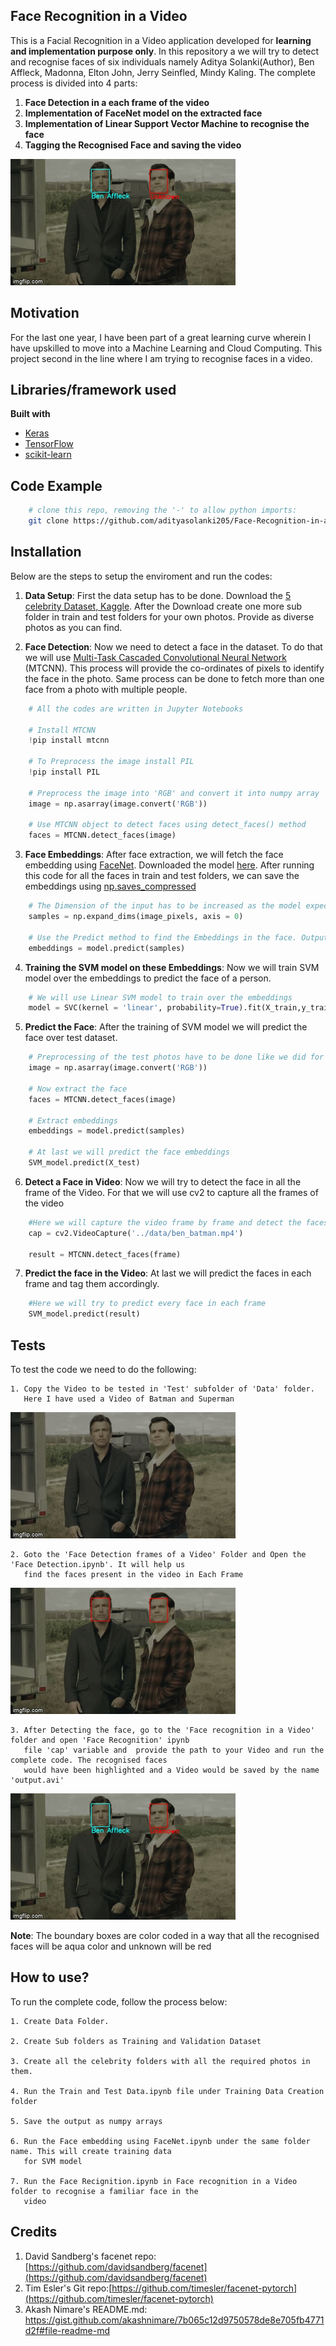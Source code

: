 ## Face Recognition in a Video
This is a Facial Recognition in a Video application developed for **learning and implementation purpose only**. In this repository a we will try to detect and recognise faces of six individuals namely Aditya Solanki(Author), Ben Affleck, Madonna, Elton John, Jerry Seinfled, Mindy Kaling. The complete process is divided into 4 parts:

1. **Face Detection in a each frame of the video**
2. **Implementation of FaceNet model on the extracted face**
3. **Implementation of Linear Support Vector Machine to recognise the face**
4. **Tagging the Recognised Face and saving the video** 

![](Ben_recognise.gif)

## Motivation
For the last one year, I have been part of a great learning curve wherein I have upskilled to move into a Machine Learning and Cloud Computing. This project second in the line where I am trying to recognise faces in a video.

## Libraries/framework used

<b>Built with</b>
- [Keras](https://keras.io/)
- [TensorFlow](https://www.tensorflow.org/)
- [scikit-learn](https://scikit-learn.org/stable/)


## Code Example

```bash
    # clone this repo, removing the '-' to allow python imports:
    git clone https://github.com/adityasolanki205/Face-Recognition-in-a-Video.git
```

## Installation

Below are the steps to setup the enviroment and run the codes:

1. **Data Setup**: First the data setup has to be done. Download the [5 celebrity Dataset, Kaggle](https://www.kaggle.com/dansbecker/5-celebrity-faces-dataset). After the Download create one more sub folder in train and test folders for your own photos. Provide as diverse photos as you can find. 

2. **Face Detection**: Now we need to detect a face in the dataset. To do that we will use [Multi-Task Cascaded Convolutional Neural Network](https://arxiv.org/abs/1604.02878) (MTCNN). This process will provide the co-ordinates of pixels to identify the face in the photo. Same process can be done to fetch more than one face from a photo with multiple people. 

```python
    # All the codes are written in Jupyter Notebooks

    # Install MTCNN
    !pip install mtcnn
    
    # To Preprocess the image install PIL 
    !pip install PIL
    
    # Preprocess the image into 'RGB' and convert it into numpy array
    image = np.asarray(image.convert('RGB'))
    
    # Use MTCNN object to detect faces using detect_faces() method
    faces = MTCNN.detect_faces(image)
```

3. **Face Embeddings**: After face extraction, we will fetch the face embedding using [FaceNet](https://github.com/davidsandberg/facenet). Downloaded the model [here](https://drive.google.com/drive/folders/1pwQ3H4aJ8a6yyJHZkTwtjcL4wYWQb7bn). After running this code for all the faces in train and test folders, we can save the embeddings using [np.saves_compressed](https://numpy.org/doc/stable/reference/generated/numpy.savez_compressed.html)

```python
    # The Dimension of the input has to be increased as the model expects input in the form (Sample size, 160, 160,3)
    samples = np.expand_dims(image_pixels, axis = 0)
    
    # Use the Predict method to find the Embeddings in the face. Output would be 1D vector of 128 embeddings of that face
    embeddings = model.predict(samples)
```

4. **Training the SVM model on these Embeddings**:  Now we will train SVM model over the embeddings to predict the face of a person.

```python
    # We will use Linear SVM model to train over the embeddings
    model = SVC(kernel = 'linear', probability=True).fit(X_train,y_train)
```

5.  **Predict the Face**: After the training of SVM model we will predict the face over test dataset.

```python
    # Preprocessing of the test photos have to be done like we did for Train and Validation photos
    image = np.asarray(image.convert('RGB'))
    
    # Now extract the face
    faces = MTCNN.detect_faces(image)
    
    # Extract embeddings
    embeddings = model.predict(samples)
    
    # At last we will predict the face embeddings
    SVM_model.predict(X_test)
```

6. **Detect a Face in Video**: Now we will try to detect the face in all the frame of the Video. For that we will use cv2 to capture all the frames of the video

```python
    #Here we will capture the video frame by frame and detect the faces
    cap = cv2.VideoCapture('../data/ben_batman.mp4')
    
    result = MTCNN.detect_faces(frame)
```

7. **Predict the face in the Video**: At last we will predict the faces in each frame and tag them accordingly.

```python
    #Here we will try to predict every face in each frame
    SVM_model.predict(result)
```

## Tests
To test the code we need to do the following:

    1. Copy the Video to be tested in 'Test' subfolder of 'Data' folder. 
       Here I have used a Video of Batman and Superman
![](Ben_original.gif)
    
    2. Goto the 'Face Detection frames of a Video' Folder and Open the 'Face Detection.ipynb'. It will help us 
       find the faces present in the video in Each Frame
![](Ben_detect.gif)
    
    3. After Detecting the face, go to the 'Face recognition in a Video' folder and open 'Face Recognition' ipynb
       file 'cap' variable and  provide the path to your Video and run the complete code. The recognised faces     
       would have been highlighted and a Video would be saved by the name 'output.avi'
![](Ben_recognise.gif)

**Note**: The boundary boxes are color coded in a way that all the recognised faces will be aqua color and unknown will be red


## How to use?
To run the complete code, follow the process below:

    1. Create Data Folder. 
    
    2. Create Sub folders as Training and Validation Dataset
    
    3. Create all the celebrity folders with all the required photos in them. 
    
    4. Run the Train and Test Data.ipynb file under Training Data Creation folder
    
    5. Save the output as numpy arrays
    
    6. Run the Face embedding using FaceNet.ipynb under the same folder name. This will create training data 
       for SVM model
    
    7. Run the Face Recignition.ipynb in Face recognition in a Video folder to recognise a familiar face in the
       video


## Credits
1. David Sandberg's facenet repo: [https://github.com/davidsandberg/facenet](https://github.com/davidsandberg/facenet)
2. Tim Esler's Git repo:[https://github.com/timesler/facenet-pytorch](https://github.com/timesler/facenet-pytorch)
3. Akash Nimare's README.md: https://gist.github.com/akashnimare/7b065c12d9750578de8e705fb4771d2f#file-readme-md
